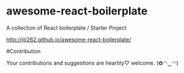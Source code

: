 # awesome-react-boilerplate
A collection of React boilerplate / Starter Project 

http://jiji262.github.io/awesome-react-boilerplate/

#Contribution

Your contributions and suggestions are heartily♡ welcome. (✿◠‿◠)
